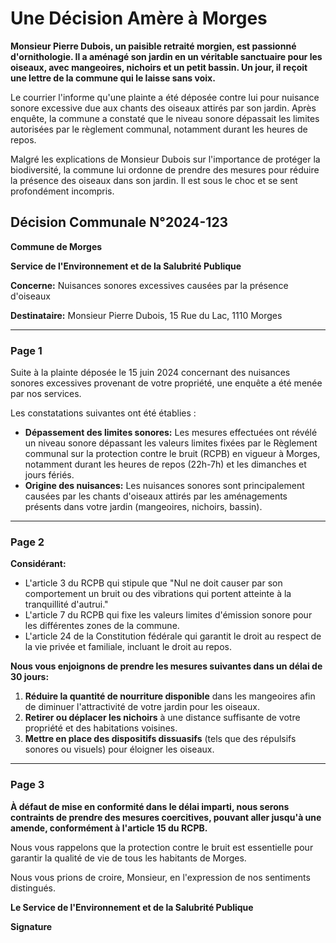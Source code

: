 # Une Décision Amère à Morges

**Monsieur Pierre Dubois, un paisible retraité morgien, est passionné d'ornithologie. Il a aménagé son jardin en un véritable sanctuaire pour les oiseaux, avec mangeoires, nichoirs et un petit bassin. Un jour, il reçoit une lettre de la commune qui le laisse sans voix.**

Le courrier l'informe qu'une plainte a été déposée contre lui pour nuisance sonore excessive due aux chants des oiseaux attirés par son jardin. Après enquête, la commune a constaté que le niveau sonore dépassait les limites autorisées par le règlement communal, notamment durant les heures de repos.

Malgré les explications de Monsieur Dubois sur l'importance de protéger la biodiversité, la commune lui ordonne de prendre des mesures pour réduire la présence des oiseaux dans son jardin. Il est sous le choc et se sent profondément incompris.

## Décision Communale N°2024-123

**Commune de Morges**

**Service de l'Environnement et de la Salubrité Publique**

**Concerne:** Nuisances sonores excessives causées par la présence d'oiseaux

**Destinataire:** Monsieur Pierre Dubois, 15 Rue du Lac, 1110 Morges

---
### Page 1

Suite à la plainte déposée le 15 juin 2024 concernant des nuisances sonores excessives provenant de votre propriété, une enquête a été menée par nos services.

Les constatations suivantes ont été établies :

*   **Dépassement des limites sonores:** Les mesures effectuées ont révélé un niveau sonore dépassant les valeurs limites fixées par le Règlement communal sur la protection contre le bruit (RCPB) en vigueur à Morges, notamment durant les heures de repos (22h-7h) et les dimanches et jours fériés.
*   **Origine des nuisances:** Les nuisances sonores sont principalement causées par les chants d'oiseaux attirés par les aménagements présents dans votre jardin (mangeoires, nichoirs, bassin).

---
### Page 2

**Considérant:**

*   L'article 3 du RCPB qui stipule que "Nul ne doit causer par son comportement un bruit ou des vibrations qui portent atteinte à la tranquillité d'autrui."
*   L'article 7 du RCPB qui fixe les valeurs limites d'émission sonore pour les différentes zones de la commune.
*   L'article 24 de la Constitution fédérale qui garantit le droit au respect de la vie privée et familiale, incluant le droit au repos.

**Nous vous enjoignons de prendre les mesures suivantes dans un délai de 30 jours:**

1.  **Réduire la quantité de nourriture disponible** dans les mangeoires afin de diminuer l'attractivité de votre jardin pour les oiseaux.
2.  **Retirer ou déplacer les nichoirs** à une distance suffisante de votre propriété et des habitations voisines.
3.  **Mettre en place des dispositifs dissuasifs** (tels que des répulsifs sonores ou visuels) pour éloigner les oiseaux.

---
### Page 3

**À défaut de mise en conformité dans le délai imparti, nous serons contraints de prendre des mesures coercitives, pouvant aller jusqu'à une amende, conformément à l'article 15 du RCPB.**

Nous vous rappelons que la protection contre le bruit est essentielle pour garantir la qualité de vie de tous les habitants de Morges.

Nous vous prions de croire, Monsieur, en l'expression de nos sentiments distingués.

**Le Service de l'Environnement et de la Salubrité Publique**

**Signature**
